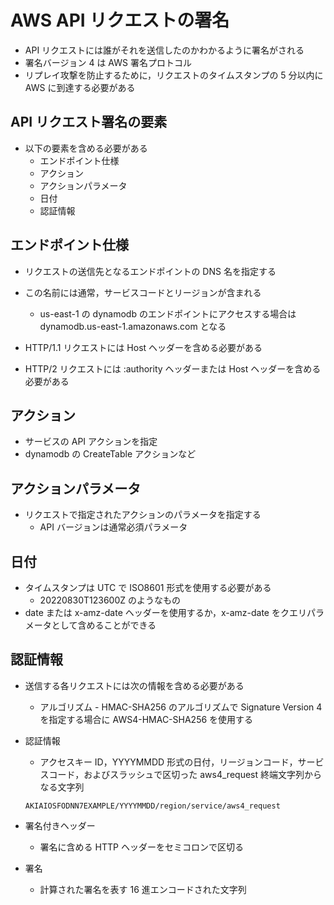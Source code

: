 # AWS API リクエストの署名

- API リクエストには誰がそれを送信したのかわかるように署名がされる
- 署名バージョン 4 は AWS 署名プロトコル
- リプレイ攻撃を防止するために，リクエストのタイムスタンプの 5 分以内に AWS に到達する必要がある

## API リクエスト署名の要素

- 以下の要素を含める必要がある
  - エンドポイント仕様
  - アクション
  - アクションパラメータ
  - 日付
  - 認証情報

## エンドポイント仕様

- リクエストの送信先となるエンドポイントの DNS 名を指定する
- この名前には通常，サービスコードとリージョンが含まれる

  - us-east-1 の dynamodb のエンドポイントにアクセスする場合は dynamodb.us-east-1.amazonaws.com となる

- HTTP/1.1 リクエストには Host ヘッダーを含める必要がある
- HTTP/2 リクエストには :authority ヘッダーまたは Host ヘッダーを含める必要がある

## アクション

- サービスの API アクションを指定
- dynamodb の CreateTable アクションなど

## アクションパラメータ

- リクエストで指定されたアクションのパラメータを指定する
  - API バージョンは通常必須パラメータ

## 日付

- タイムスタンプは UTC で ISO8601 形式を使用する必要がある
  - 20220830T123600Z のようなもの
- date または x-amz-date ヘッダーを使用するか，x-amz-date をクエリパラメータとして含めることができる

## 認証情報

- 送信する各リクエストには次の情報を含める必要がある
  - アルゴリズム - HMAC-SHA256 のアルゴリズムで Signature Version 4 を指定する場合に AWS4-HMAC-SHA256 を使用する
- 認証情報

  - アクセスキー ID，YYYYMMDD 形式の日付，リージョンコード，サービスコード，およびスラッシュで区切った aws4_request 終端文字列からなる文字列

  ```
  AKIAIOSFODNN7EXAMPLE/YYYYMMDD/region/service/aws4_request
  ```

- 署名付きヘッダー
  - 署名に含める HTTP ヘッダーをセミコロンで区切る
- 署名
  - 計算された署名を表す 16 進エンコードされた文字列
